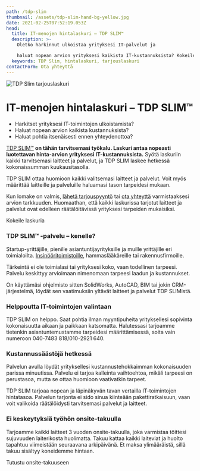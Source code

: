 ```yaml
---
path: /tdp-slim
thumbnail: /assets/tdp-slim-hand-bg-yellow.jpg
date: 2021-02-25T07:52:19.053Z
head:
  title: IT-menojen hintalaskuri – TDP SLIM™
  description: >-
    Oletko harkinnut ulkoistaa yrityksesi IT-palvelut ja 

    haluat nopean arvion yrityksesi kaikista IT-kustannuksista? Kokeile TDP SLIM™ -laskuripalvelua! 
  keywords: TDP Slim, hintalaskuri, tarjouslaskuri
contactForm: Ota yhteyttä
---
```


<HeroBlock bgColor="brand" imageAlign="right">

<div className="HeroBlockImage">

![TDP Slim tarjouslaskuri](/assets/tdp-slim-hand-bg-white.jpg)

</div>

<div className="HeroBlockContent">

# IT-menojen hintalaskuri – TDP SLIM™

* Harkitset yrityksesi IT-toimintojen ulkoistamista?
* Haluat nopean arvion kaikista kustannuksista?
* Haluat pohtia itsenäisesti ennen yhteydenottoa?

[TDP SLIM™](http://slim.tdp.fi) **on tähän tarvitsemasi työkalu. Laskuri antaa nopeasti luotettavan hinta-arvion yrityksesi IT-kustannuksista.** Syötä laskuriin kaikki tarvitsemasi laitteet ja palvelut, ja TDP SLIM laskee hetkessä kokonaissumman kuukausitasolla.

TDP SLIM ottaa huomioon kaikki valitsemasi laitteet ja palvelut. Voit myös määrittää laitteille ja palveluille haluamasi tason tarpeidesi mukaan. 

Kun lomake on valmis, [lähetä tarjouspyyntö](/yritys/) tai [ota yhteyttä](/yritys/) varmistaaksesi arvion tarkkuuden. Huomaathan, että kaikki laskurissa tarjotut laitteet ja palvelut ovat edelleen räätälöitävissä yrityksesi tarpeiden mukaisiksi.

<CallToAction bgColor="dark" url="https://slim.tdp.fi" align="center">Kokeile laskuria</CallToAction>

</div>

</HeroBlock>


### TDP SLIM™ -palvelu – kenelle?

Startup-yrittäjille, pienille asiantuntijayrityksille ja muille yrittäjille eri toimialoilta. [Insinööritoimistoille](/referenssit), hammaslääkäreille tai rakennusfirmoille. 

Tärkeintä ei ole toimialasi tai yrityksesi koko, vaan todellinen tarpeesi. Palvelu keskittyy arvioimaan nimenomaan tarpeesi laadun ja kustannukset.

On käyttämäsi ohjelmisto sitten SolidWorks, AutoCAD, BIM tai jokin CRM-järjestelmä, löydät sen vaatimuksiin yltävät laitteet ja palvelut TDP SLIMistä. 

### Helppoutta IT-toimintojen valintaan

TDP SLIM on helppo. Saat pohtia ilman myyntipuheita yrityksellesi sopivinta kokonaisuutta aikaan ja paikkaan katsomatta. Halutessasi tarjoamme tietenkin asiantuntemustamme tarpeidesi määrittämisessä, soita vain numeroon 040-7483 818/010-2921 640.

### Kustannussäästöjä hetkessä

Palvelun avulla löydät yrityksellesi kustannustehokkaimman kokonaisuuden parissa minuutissa. Palvelu ei tarjoa kalleinta vaihtoehtoa, mikäli tarpeesi on perustasoa, mutta se ottaa huomioon vaativatkin tarpeet.

TDP SLIM tarjoaa nopean ja läpinäkyvän tavan vertailla IT-toimintojen hintatasoa. Palvelun tarjonta ei sido sinua kiinteään pakettiratkaisuun, vaan voit valikoida räätälöidysti tarvitsemasi palvelut ja laitteet. 

### Ei keskeytyksiä työhön onsite-takuulla

Tarjoamme kaikki laitteet 3 vuoden onsite-takuulla, joka varmistaa töittesi sujuvuuden laiterikosta huolimatta. Takuu kattaa kaikki laiteviat ja huolto tapahtuu viimeistään seuraavana arkipäivänä. Et maksa ylimääräistä, sillä takuu sisältyy koneidemme hintaan.

<CallToAction bgColor="dark" url="/onsite-takuu-on-yrityksen-arjen-turva" align="center">Tutustu onsite-takuuseen</CallToAction>